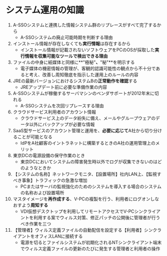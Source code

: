 # システム運用の知識

1. A-SSOシステムと連携した情報システム群のリプレースがすべて完了するから
    * A-SSOシステムの廃止可能時期を判断する理由
2. インストール情報が存在しなくても**実行情報**は存在するから
    * インストール情報が記載されないソフトウェアをPCのOSが採取した**実行情報を収集可能なツールで検出できる理由**
3. ファイルの中身に紙媒体と同様に**"極秘"**、**"秘"**を明示する
    * 電子媒体の機密情報の管理が、客観的認識可能性の観点から不十分であると考え、改善し周知徹底を指示した運用上のルールの内容
4. JREの最新バージョンにおけるシステムBの**正常動作を確認**する
    * JREアップデート前に必要な準備作業の内容
5. A-SSOシステムが稼働するサーバマシンのベンダサポートが2012年末に切れる
    * A-SSOシステムを次回リプレースする理由
6. クラウドサービス利用者のアカウント情報
    * クラウドサービス上のデータ紛失に備え、メールやグループウェアのデータ以外にバックアップが必要な情報
7. SaaS型サービスのアカウント管理と運用を、**必要に応じて**A社から切り分けることが可能となる
    * IdPをA社顧客のイントラネットに構築するときのA社の運用管理上のメリット
8. 東京DCの電源設備の保守作業のとき
    * 東京DCにおいてシステムの障害発生時以外でログが収集できないのはどのようなときか
9. 【システムの名称】ネットワークモニタ、【設置場所】社内LAN上、【監視すべき事象】トラフィックの急激な増加
    * PCまたはサーバの監視強化のためのシステムを導入する場合のシステムの名称および設置場所
10. マスタイメージを**再作成する**、V-PCの複製を行う、利用者にログオンしなおすよう**周知する**
    * VDI仮想デスクトップを利用してリモートアクセスでV-PCシンクライアントを利用する案でウィルス対策、修正パッチの公開後に管理者が行うべき作業を三つ
11. 【管理者】ウィルス定義ファイルの自動配信を設定する【利用者】シンクライアントをオフィスLANに接続する
    * 電源を切るとファイルシステムが初期化されるNTシンクライアント端末でウィルス定義ファイルの更新のたびに発生する管理者と利用者の操作
    

